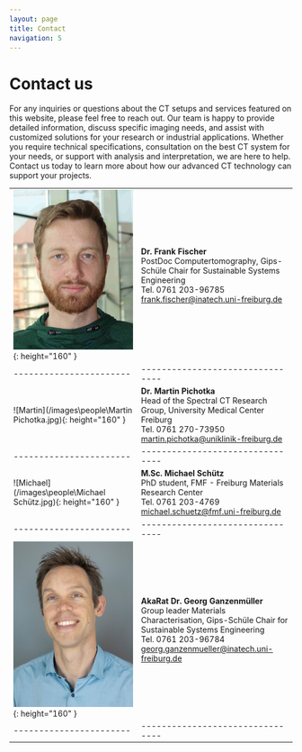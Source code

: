 ```yaml
---
layout: page
title: Contact
navigation: 5
---
```


# Contact us
For any inquiries or questions about the CT setups and services featured on this website, please feel free to reach out. Our team is happy to provide detailed information, discuss specific imaging needs, and assist with customized solutions for your research or industrial applications. Whether you require technical specifications, consultation on the best CT system for your needs, or support with analysis and interpretation, we are here to help. Contact us today to learn more about how our advanced CT technology can support your projects.



|  |  |
|----------------------- |--------------------------------|
| ![Frank](/images/people//07_Frank.jpg){: height="160" } | **Dr. Frank Fischer** <br/> PostDoc Computertomography, Gips-Schüle Chair for Sustainable Systems Engineering <br/>Tel. 0761 203-96785 <br/> frank.fischer@inatech.uni-freiburg.de |
|----------------------- |--------------------------------|
| ![Martin](/images\people\Martin Pichotka.jpg){: height="160" } | **Dr. Martin Pichotka** <br/> Head of the Spectral CT Research Group, University Medical Center Freiburg <br/>Tel. 0761 270-73950 <br/> martin.pichotka@uniklinik-freiburg.de |
|----------------------- |--------------------------------|
| ![Michael](/images\people\Michael Schütz.jpg){: height="160" } | **M.Sc. Michael Schütz** <br/> PhD student, FMF - Freiburg Materials Research Center <br/> Tel. 0761 203-4769 <br/> michael.schuetz@fmf.uni-freiburg.de |
|----------------------- |--------------------------------|
| ![Georg](/images/people//03_Georg.jpg){: height="160" } | **AkaRat Dr. Georg Ganzenmüller** <br/> Group leader Materials Characterisation, Gips-Schüle Chair for Sustainable Systems Engineering <br/> Tel. 0761 203-96784 <br/> georg.ganzenmueller@inatech.uni-freiburg.de |
|----------------------- |--------------------------------|





